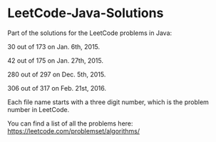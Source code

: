 LeetCode-Java-Solutions
=======================

Part of the solutions for the LeetCode problems in Java:

30 out of 173 on Jan. 6th, 2015.

42 out of 175 on Jan. 27th, 2015.

280 out of 297 on Dec. 5th, 2015.

306 out of 317 on Feb. 21st, 2016.

Each file name starts with a three digit number, which is the problem number in LeetCode. 

You can find a list of all the problems here: https://leetcode.com/problemset/algorithms/

